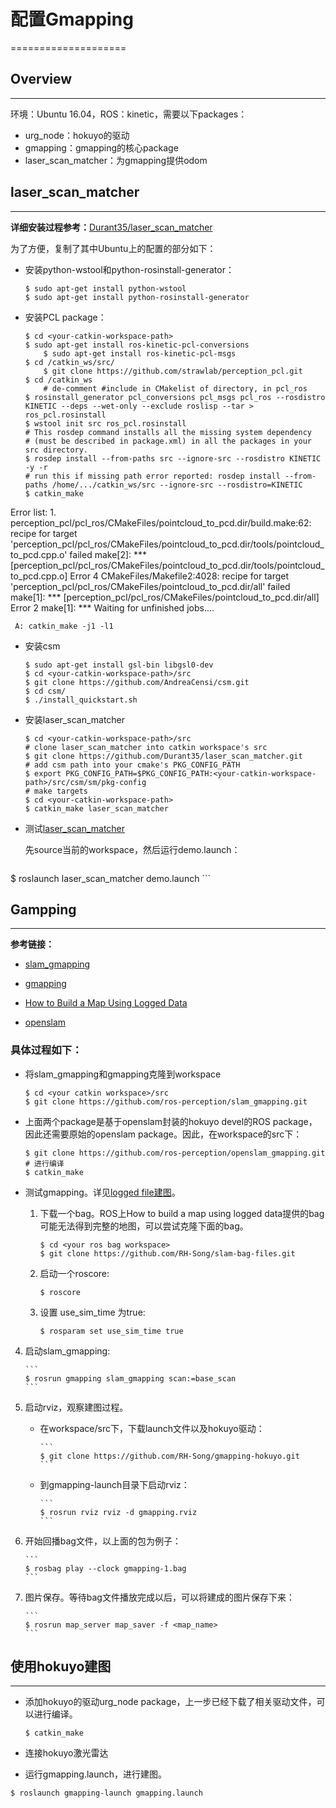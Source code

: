 # 配置Gmapping
====================

## Overview
-----------------------------------------------
环境：Ubuntu 16.04，ROS：kinetic，需要以下packages：

- urg_node：hokuyo的驱动
- gmapping：gmapping的核心package
- laser\_scan\_matcher：为gmapping提供odom

## laser\_scan\_matcher
----------------------------------------------
**详细安装过程参考：**[Durant35/laser\_scan\_matcher](https://github.com/Durant35/laser_scan_matcher) 

为了方便，复制了其中Ubuntu上的配置的部分如下：

- 安装python-wstool和python-rosinstall-generator：

	```
	$ sudo apt-get install python-wstool
	$ sudo apt-get install python-rosinstall-generator
	```

- 安装PCL package：

	```
	$ cd <your-catkin-workspace-path>
	$ sudo apt-get install ros-kinetic-pcl-conversions
        $ sudo apt-get install ros-kinetic-pcl-msgs
	$ cd /catkin_ws/src/
        $ git clone https://github.com/strawlab/perception_pcl.git
	$ cd /catkin_ws
        # de-comment #include in CMakelist of directory, in pcl_ros
	$ rosinstall_generator pcl_conversions pcl_msgs pcl_ros ‐‐rosdistro KINETIC ‐‐deps ‐‐wet‐only ‐‐exclude roslisp ‐‐tar > ros_pcl.rosinstall
	$ wstool init src ros_pcl.rosinstall
	# This rosdep command installs all the missing system dependency
	# (must be described in package.xml) in all the packages in your src directory.
	$ rosdep install ‐‐from‐paths src ‐‐ignore‐src ‐‐rosdistro KINETIC ‐y ‐r
	# run this if missing path error reported: rosdep install --from-paths /home/.../catkin_ws/src --ignore-src --rosdistro=KINETIC
	$ catkin_make
	```
Error list:
   1. 
perception_pcl/pcl_ros/CMakeFiles/pointcloud_to_pcd.dir/build.make:62: recipe for target 'perception_pcl/pcl_ros/CMakeFiles/pointcloud_to_pcd.dir/tools/pointcloud_to_pcd.cpp.o' failed
make[2]: *** [perception_pcl/pcl_ros/CMakeFiles/pointcloud_to_pcd.dir/tools/pointcloud_to_pcd.cpp.o] Error 4
CMakeFiles/Makefile2:4028: recipe for target 'perception_pcl/pcl_ros/CMakeFiles/pointcloud_to_pcd.dir/all' failed
make[1]: *** [perception_pcl/pcl_ros/CMakeFiles/pointcloud_to_pcd.dir/all] Error 2
make[1]: *** Waiting for unfinished jobs....

     A: catkin_make -j1 -l1

- 安装csm

	```
	$ sudo apt-get install gsl-bin libgsl0-dev
	$ cd <your-catkin-workspace-path>/src
	$ git clone https://github.com/AndreaCensi/csm.git
	$ cd csm/
	$ ./install_quickstart.sh
	```

- 安装laser\_scan\_matcher

	```
	$ cd <your-catkin-workspace-path>/src
	# clone laser_scan_matcher into catkin workspace's src
	$ git clone https://github.com/Durant35/laser_scan_matcher.git
	# add csm path into your cmake's PKG_CONFIG_PATH
	$ export PKG_CONFIG_PATH=$PKG_CONFIG_PATH:<your-catkin-workspace-path>/src/csm/sm/pkg‐config
	# make targets
	$ cd <your-catkin-workspace-path>
	$ catkin_make laser_scan_matcher
	```

- 测试[laser\_scan\_matcher](http://wiki.ros.org/laser_scan_matcher)

   先source当前的workspace，然后运行demo.launch：
	
	```
$ roslaunch laser_scan_matcher demo.launch
	```

## Gampping
---------------------------------------------

**参考链接：**

  - [slam\_gmapping](http://wiki.ros.org/laser_scan_matcher)

  - [gmapping](http://wiki.ros.org/gmapping)

  - [How to Build a Map Using Logged Data](http://wiki.ros.org/slam_gmapping/Tutorials/MappingFromLoggedData)

  - [openslam](http://openslam.org/gmapping.html)

### 具体过程如下：

- 将slam_gmapping和gmapping克隆到workspace

	```
	$ cd <your catkin workspace>/src
	$ git clone https://github.com/ros-perception/slam_gmapping.git
	```

- 上面两个package是基于openslam封装的hokuyo devel的ROS package，因此还需要原始的openslam package。因此，在workspace的src下：
	
	```
	$ git clone https://github.com/ros-perception/openslam_gmapping.git
	# 进行编译
	$ catkin_make
	```

- 测试gmapping。详见[logged file建图](http://wiki.ros.org/slam_gmapping/Tutorials/MappingFromLoggedData)。

  1. 下载一个bag。ROS上How to build a map using logged data提供的bag可能无法得到完整的地图，可以尝试克隆下面的bag。
		  
		```
		$ cd <your ros bag workspace>
		$ git clone https://github.com/RH-Song/slam-bag-files.git
		```
	
	2. 启动一个roscore:
		
		```
		$ roscore
		```
	
  3. 设置 use\_sim\_time 为true:
	
		```
		$ rosparam set use_sim_time true
		```

 4. 启动slam\_gmapping:

		```
		$ rosrun gmapping slam_gmapping scan:=base_scan
		```


 5. 启动rviz，观察建图过程。
  
     -  在workspace/src下，下载launch文件以及hokuyo驱动：
			
			```
			$ git clone https://github.com/RH-Song/gmapping-hokuyo.git
			```

	  - 到gmapping-launch目录下启动rviz：
	 	
			```
			$ rosrun rviz rviz -d gmapping.rviz
			```

 6. 开始回播bag文件，以上面的包为例子：
	
		```
		$ rosbag play --clock gmapping-1.bag
		```

 7. 图片保存。等待bag文件播放完成以后，可以将建成的图片保存下来：

		```
		$ rosrun map_server map_saver -f <map_name>
		```

## 使用hokuyo建图
-------------------------------------------------------------

- 添加hokuyo的驱动urg_node package，上一步已经下载了相关驱动文件，可以进行编译。
	
	```
	$ catkin_make
	```

- 连接hokuyo激光雷达

- 运行gmapping.launch，进行建图。
```
$ roslaunch gmapping-launch gmapping.launch
```
